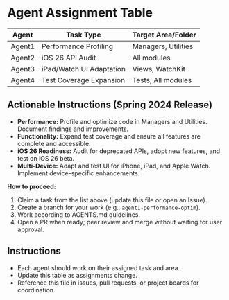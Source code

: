 # Agent Assignment Table

| Agent  | Task Type                | Target Area/Folder      |
|--------|--------------------------|------------------------|
| Agent1 | Performance Profiling    | Managers, Utilities    |
| Agent2 | iOS 26 API Audit         | All modules            |
| Agent3 | iPad/Watch UI Adaptation | Views, WatchKit        |
| Agent4 | Test Coverage Expansion  | Tests, All modules     |

## Actionable Instructions (Spring 2024 Release)

- **Performance:** Profile and optimize code in Managers and Utilities. Document findings and improvements.
- **Functionality:** Expand test coverage and ensure all features are complete and accessible.
- **iOS 26 Readiness:** Audit for deprecated APIs, adopt new features, and test on iOS 26 beta.
- **Multi-Device:** Adapt and test UI for iPhone, iPad, and Apple Watch. Implement device-specific enhancements.

**How to proceed:**
1. Claim a task from the list above (update this file or open an Issue).
2. Create a branch for your work (e.g., `agent1-performance-optim`).
3. Work according to AGENTS.md guidelines.
4. Open a PR when ready; peer review and merge without waiting for user approval.

## Instructions
- Each agent should work on their assigned task and area.
- Update this table as assignments change.
- Reference this file in issues, pull requests, or project boards for coordination. 